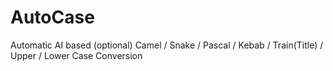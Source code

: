 # AutoCase
Automatic AI based (optional) Camel / Snake / Pascal / Kebab / Train(Title) / Upper / Lower Case Conversion

